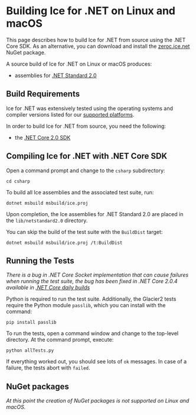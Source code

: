 # Building Ice for .NET on Linux and macOS

This page describes how to build Ice for .NET from source using the .NET Core SDK.
As an alternative, you can download and install the [zeroc.ice.net][1] NuGet package.

A source build of Ice for .NET on Linux or macOS produces:
 - assemblies for [.NET Standard 2.0][2]

## Build Requirements

Ice for .NET was extensively tested using the operating systems and compiler
versions listed for our [supported platforms][3].

In order to build Ice for .NET from source, you need the following:
 - the [.NET Core 2.0 SDK][4]

## Compiling Ice for .NET with .NET Core SDK

Open a command prompt and change to the `csharp` subdirectory:

```
cd csharp
```

To build all Ice assemblies and the associated test suite, run:

```
dotnet msbuild msbuild/ice.proj
```

Upon completion, the Ice assemblies for .NET Standard 2.0 are placed in the
`lib/netstandard2.0` directory.

You can skip the build of the test suite with the `BuildDist` target:

```
dotnet msbuild msbuild/ice.proj /t:BuildDist
```

## Running the Tests

*There is a bug in .NET Core Socket implementation that can cause failures when
running the test suite, the bug has been fixed in .NET Core 2.0.4 available in
[.NET Core daily builds][5]*

Python is required to run the test suite. Additionally, the Glacier2 tests
require the Python module `passlib`, which you can install with the command:

```
pip install passlib
```

To run the tests, open a command window and change to the top-level directory.
At the command prompt, execute:

```
python allTests.py
```

If everything worked out, you should see lots of `ok` messages. In case of a
failure, the tests abort with `failed`.

## NuGet packages

*At this point the creation of NuGet packages is not supported on Linux and macOS.*

[1]: https://zeroc.com/distributions/ice
[2]: https://blogs.msdn.microsoft.com/dotnet/2017/08/14/announcing-net-standard-2-0
[3]: https://doc.zeroc.com/display/Rel/Supported+Platforms+for+Ice+3.7.0
[4]: https://www.microsoft.com/net/download
[5]: https://github.com/dotnet/core-setup#daily-builds
